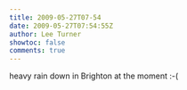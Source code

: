 ```yaml
---
title: 2009-05-27T07-54
date: 2009-05-27T07:54:55Z
author: Lee Turner
showtoc: false
comments: true
---
```


heavy rain down in Brighton at the moment :-(

